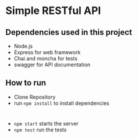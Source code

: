 # Simple RESTful API

## Dependencies used in this project

- Node.js
- Express for web framework
- Chai and moncha for tests
- swagger for API documentation

## How to run

- Clone Repository
- run `npm install` to install dependencies

#

- `npm start` starts the server
- `npm test` run the tests
